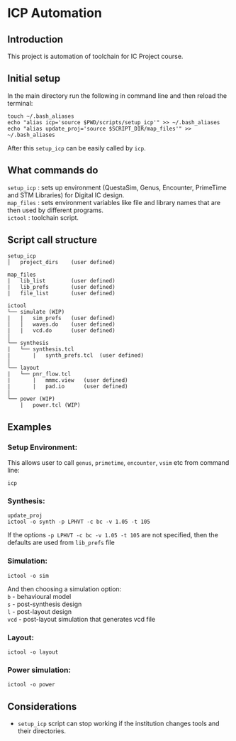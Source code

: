 # ICP Automation
## Introduction
This project is automation of toolchain for IC Project course.

## Initial setup
In the main directory run the following in command line and then reload the terminal:
```
touch ~/.bash_aliases
echo "alias icp='source $PWD/scripts/setup_icp'" >> ~/.bash_aliases
echo "alias update_proj='source $SCRIPT_DIR/map_files'" >> ~/.bash_aliases
```
After this `setup_icp` can be easily called by `icp`.

## What commands do
`setup_icp` : sets up environment (QuestaSim, Genus, Encounter, PrimeTime and STM Libraries) for Digital IC design. \
`map_files` : sets environment variables like file and library names that are then used by different programs. \
`ictool` : toolchain script.

## Script call structure
```
setup_icp
│   project_dirs    (user defined)

map_files
|   lib_list        (user defined)
|   lib_prefs       (user defined)
|   file_list       (user defined)

ictool
└── simulate (WIP)
|   |   sim_prefs   (user defined)
│   │   waves.do    (user defined)
|   |   vcd.do      (user defined)
│
└── synthesis
|   └── synthesis.tcl
|       |   synth_prefs.tcl  (user defined) 
│       
└── layout
|   └── pnr_flow.tcl
|       |   mmmc.view   (user defined)
|       |   pad.io      (user defined)
│    
└── power (WIP)
    |   power.tcl (WIP)
```

## Examples
### Setup Environment:
This allows user to call `genus`, `primetime`, `encounter`, `vsim` etc from command line:
```
icp
```

### Synthesis:
```
update_proj
ictool -o synth -p LPHVT -c bc -v 1.05 -t 105
```
If the options `-p LPHVT -c bc -v 1.05 -t 105` are not specified, then the defaults are used from `lib_prefs` file

### Simulation:
```
ictool -o sim
```
And then choosing a simulation option: \
`b` - behavioural model \
`s` - post-synthesis design \
`l` - post-layout design \
`vcd` - post-layout simulation that generates vcd file

### Layout:
```
ictool -o layout
```
### Power simulation:
```
ictool -o power
```

## Considerations
* `setup_icp` script can stop working if the institution changes tools and their directories.
